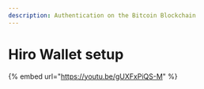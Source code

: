 ```yaml
---
description: Authentication on the Bitcoin Blockchain
---
```


# Hiro Wallet setup

{% embed url="https://youtu.be/gUXFxPiQS-M" %}
